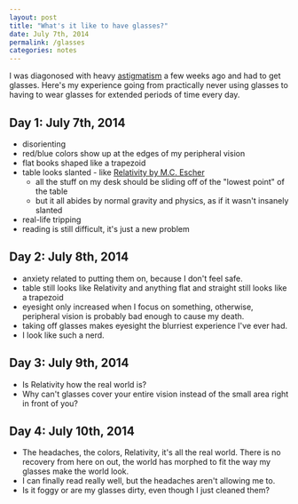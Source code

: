 ```yaml
---
layout: post
title: "What's it like to have glasses?"
date: July 7th, 2014
permalink: /glasses
categories: notes
---
```


I was diagonosed with heavy [astigmatism](https://en.wikipedia.org/wiki/Astigmatism) a few weeks ago and had to get glasses. Here's my experience going from practically never using glasses to having to wear glasses for extended periods of time every day.

## Day 1: July 7th, 2014

- disorienting
- red/blue colors show up at the edges of my peripheral vision
- flat books shaped like a trapezoid
- table looks slanted - like [Relativity by M.C. Escher](https://en.wikipedia.org/wiki/Relativity_%28M._C._Escher%29)
	- all the stuff on my desk should be sliding off of the "lowest point" of the table
	- but it all abides by normal gravity and physics, as if it wasn't insanely slanted
- real-life tripping
- reading is still difficult, it's just a new problem

## Day 2: July 8th, 2014

- anxiety related to putting them on, because I don't feel safe.
- table still looks like Relativity and anything flat and straight still looks like a trapezoid
- eyesight only increased when I focus on something, otherwise, peripheral vision is probably bad enough to cause my death.
- taking off glasses makes eyesight the blurriest experience I've ever had.
- I look like such a nerd.

## Day 3: July 9th, 2014

- Is Relativity how the real world is?
- Why can't glasses cover your entire vision instead of the small area right in front of you?

## Day 4: July 10th, 2014

- The headaches, the colors, Relativity, it's all the real world. There is no recovery from here on out, the world has morphed to fit the way my glasses make the world look.
- I can finally read really well, but the headaches aren't allowing me to.
- Is it foggy or are my glasses dirty, even though I just cleaned them?